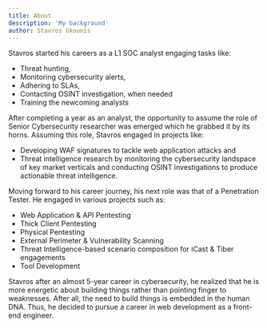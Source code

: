 ```yaml
---
title: About
description: 'My background'
author: Stavros Gkounis
---
```


Stavros started his careers as a L1 SOC analyst engaging tasks like:
* Threat hunting,
* Monitoring cybersecurity alerts,
* Adhering to SLAs,
* Contacting OSINT investigation, when needed
* Training the newcoming analysts

After completing a year as an analyst, the opportunity to assume the role of Senior Cybersecurity researcher was emerged which he grabbed it by its horns. Assuming this role, Stavros engaged in projects like:
* Developing WAF signatures to tackle web application attacks and 
* Threat intelligence research by monitoring the cybersecurity landspace of key market verticals and conducting OSINT investigations to produce actionable threat intelligence.

Moving forward to his career journey, his next role was that of a Penetration Tester. He engaged in various projects such as:
* Web Application & API Pentesting
* Thick Client Pentesting
* Physical Pentesting
* External Perimeter & Vulnerability Scanning
* Threat Intelligence-based scenario composition for iCast & Tiber engagements
* Tool Development

Stavros after an almost 5-year career in cybersecurity, he realized that he is more energetic about building things rather than pointing finger to weaknesses. After all, the need to build things is embedded in the human DNA. Thus, he decided to pursue a career in web development as a front-end engineer.